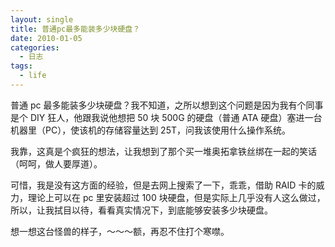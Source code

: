 ```yaml
---
layout: single
title: 普通pc最多能装多少块硬盘？
date: 2010-01-05
categories:
  - 日志
tags:
  - life
---
```


普通 pc 最多能装多少块硬盘？我不知道，之所以想到这个问题是因为我有个同事是个 DIY 狂人，他跟我说他想把 50 块 500G 的硬盘（普通 ATA 硬盘）塞进一台机器里（PC），使该机的存储容量达到 25T，问我该使用什么操作系统。

我靠，这真是个疯狂的想法，让我想到了那个买一堆奥拓拿铁丝绑在一起的笑话（呵呵，做人要厚道）。

可惜，我是没有这方面的经验，但是去网上搜索了一下，乖乖，借助 RAID 卡的威力，理论上可以在 pc 里安装超过 100 块硬盘，但是实际上几乎没有人这么做过，所以，让我拭目以待，看看真实情况下，到底能够安装多少块硬盘。

想一想这台怪兽的样子，～～～额，再忍不住打个寒噤。
